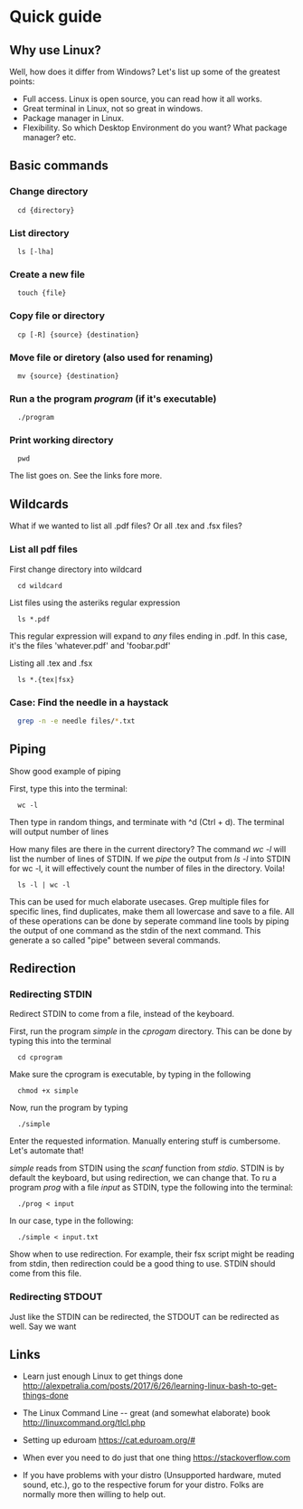 # Quick guide

## Why use Linux?

Well, how does it differ from Windows? Let's list up some of the greatest
points:

* Full access. Linux is open source, you can read how it all works.
* Great terminal in Linux, not so great in windows.
* Package manager in Linux.
* Flexibility. So which Desktop Environment do you want? What package manager?
  etc.

## Basic commands

### Change directory
```
  cd {directory}
```

### List directory
```
  ls [-lha]
```

### Create a new file
```
  touch {file}
```

### Copy file or directory
```
  cp [-R] {source} {destination}
```

### Move file or diretory (also used for renaming)
```
  mv {source} {destination}
```

### Run a the program *program* (if it's executable)
```
  ./program
```

### Print working directory
```
  pwd 
```

The list goes on. See the links fore more.

## Wildcards

What if we wanted to list all .pdf files? Or all .tex and .fsx files?

### List all pdf files

First change directory into wildcard

```
  cd wildcard
```

List files using the asteriks regular expression

```
  ls *.pdf
```

This regular expression will expand to *any* files ending in .pdf. In this
case, it's the files 'whatever.pdf' and 'foobar.pdf'

Listing all .tex and .fsx

```
  ls *.{tex|fsx}
```

### Case: Find the needle in a haystack

```bash
  grep -n -e needle files/*.txt
```

## Piping

Show good example of piping

First, type this into the terminal:

```
  wc -l
```

Then type in random things, and terminate with ^d (Ctrl + d). The terminal will
output number of lines

How many files are there in the current directory? The command *wc -l* will list the
number of lines of STDIN. If we *pipe* the output from *ls -l* into STDIN for
wc -l, it will effectively count the number of files in the directory. Voila!

```
  ls -l | wc -l
```

This can be used for much elaborate usecases. Grep multiple files for specific
lines, find duplicates, make them all lowercase and save to a file. All of
these operations can be done by seperate command line tools by piping the
output of one command as the stdin of the next command. This generate a so
called "pipe" between several commands.

## Redirection

### Redirecting STDIN

Redirect STDIN to come from a file, instead of the keyboard.

First, run the program *simple* in the *cprogam* directory. This can be done by
typing this into the terminal

```
  cd cprogram
```

Make sure the cprogram is executable, by typing in the following

```
  chmod +x simple
```

Now, run the program by typing

```
  ./simple
```

Enter the requested information. Manually entering stuff is cumbersome. Let's
automate that!

*simple* reads from STDIN using the *scanf* function from *stdio*. STDIN is by
default the keyboard, but using redirection, we can change that. To ru a program
*prog* with a file *input* as STDIN, type the following into the terminal:

```
  ./prog < input
```

In our case, type in the following:


```
  ./simple < input.txt
```

Show when to use redirection. For example, their fsx script might be reading from
stdin, then redirection could be a good thing to use. STDIN should come from
this file.

### Redirecting STDOUT

Just like the STDIN can be redirected, the STDOUT can be redirected as well.
Say we want

## Links

* Learn just enough Linux to get things done
    http://alexpetralia.com/posts/2017/6/26/learning-linux-bash-to-get-things-done

* The Linux Command Line -- great (and somewhat elaborate) book
    http://linuxcommand.org/tlcl.php

* Setting up eduroam
    https://cat.eduroam.org/#

* When ever you need to do just that one thing
    https://stackoverflow.com

* If you have problems with your distro (Unsupported hardware, muted sound,
  etc.), go to the respective forum for your distro. Folks are normally more
  then willing to help out.
